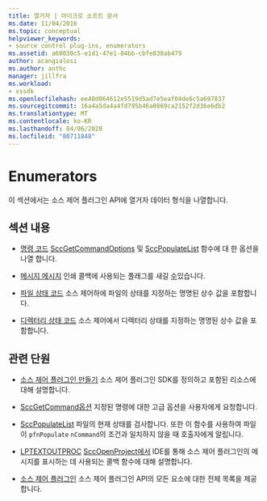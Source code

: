 ```yaml
---
title: 열거자 | 마이크로 소프트 문서
ms.date: 11/04/2016
ms.topic: conceptual
helpviewer_keywords:
- source control plug-ins, enumerators
ms.assetid: a60030c5-e1d1-47e1-84bb-cbfe838ab479
author: acangialosi
ms.author: anthc
manager: jillfra
ms.workload:
- vssdk
ms.openlocfilehash: ee48d064612e5519d5ad7e5eaf04de6c5a697837
ms.sourcegitcommit: 16a4a5da4a4fd795b46a0869ca2152f2d36e6db2
ms.translationtype: MT
ms.contentlocale: ko-KR
ms.lasthandoff: 04/06/2020
ms.locfileid: "80711848"
---
```

# <a name="enumerators"></a>Enumerators
이 섹션에서는 소스 제어 플러그인 API에 열거자 데이터 형식을 나열합니다.

## <a name="in-this-section"></a>섹션 내용
- [명령 코드](../extensibility/command-code-enumerator.md) [SccGetCommandOptions](../extensibility/sccgetcommandoptions-function.md) 및 [SccPopulateList](../extensibility/sccpopulatelist-function.md) 함수에 대 한 옵션을 나열 합니다.

- [메시지 메시지](../extensibility/message-enumerator.md) 인쇄 콜백에 사용되는 플래그를 새길 [수](../extensibility/lptextoutproc.md)있습니다.

- [파일 상태 코드](../extensibility/file-status-code-enumerator.md) 소스 제어하에 파일의 상태를 지정하는 명명된 상수 값을 포함합니다.

- [디렉터리 상태 코드](../extensibility/directory-status-code-enumerator.md) 소스 제어에서 디렉터리 상태를 지정하는 명명된 상수 값을 포함합니다.

## <a name="related-sections"></a>관련 단원
- [소스 제어 플러그인 만들기](../extensibility/internals/creating-a-source-control-plug-in.md) 소스 제어 플러그인 SDK를 정의하고 포함된 리소스에 대해 설명합니다.

- [SccGetCommand옵션](../extensibility/sccgetcommandoptions-function.md) 지정된 명령에 대한 고급 옵션을 사용자에게 요청합니다.

- [SccPopulateList](../extensibility/sccpopulatelist-function.md) 파일의 현재 상태를 검사합니다. 또한 이 함수를 사용하여 파일이 `pfnPopulate` `nCommand`의 조건과 일치하지 않을 때 호출자에게 알립니다.

- [LPTEXTOUTPROC](../extensibility/lptextoutproc.md) [SccOpenProject에서](../extensibility/sccopenproject-function.md) IDE를 통해 소스 제어 플러그인의 메시지를 표시하는 데 사용되는 콜백 함수에 대해 설명합니다.

- [소스 제어 플러그인](../extensibility/source-control-plug-ins.md) 소스 제어 플러그인 API의 모든 요소에 대한 전체 목록을 제공합니다.

